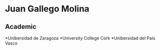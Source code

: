 Juan Gallego Molina
=======================================
Academic
---------------------------------------
*Unibersidad de Zaragoza
*University College Cork
*Unibersidad del País Vasco
